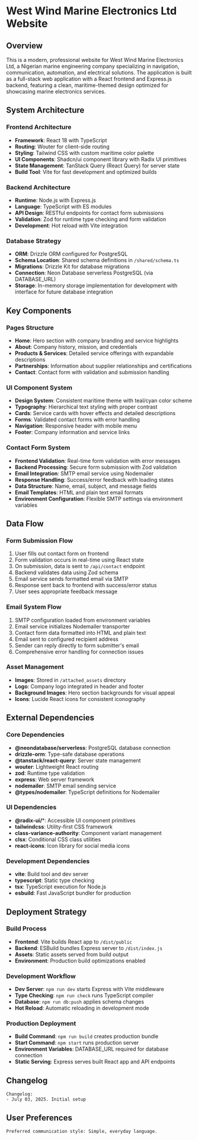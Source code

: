 # West Wind Marine Electronics Ltd Website

## Overview

This is a modern, professional website for West Wind Marine Electronics Ltd, a Nigerian marine engineering company specializing in navigation, communication, automation, and electrical solutions. The application is built as a full-stack web application with a React frontend and Express.js backend, featuring a clean, maritime-themed design optimized for showcasing marine electronics services.

## System Architecture

### Frontend Architecture
- **Framework**: React 18 with TypeScript
- **Routing**: Wouter for client-side routing
- **Styling**: Tailwind CSS with custom maritime color palette
- **UI Components**: Shadcn/ui component library with Radix UI primitives
- **State Management**: TanStack Query (React Query) for server state
- **Build Tool**: Vite for fast development and optimized builds

### Backend Architecture
- **Runtime**: Node.js with Express.js
- **Language**: TypeScript with ES modules
- **API Design**: RESTful endpoints for contact form submissions
- **Validation**: Zod for runtime type checking and form validation
- **Development**: Hot reload with Vite integration

### Database Strategy
- **ORM**: Drizzle ORM configured for PostgreSQL
- **Schema Location**: Shared schema definitions in `/shared/schema.ts`
- **Migrations**: Drizzle Kit for database migrations
- **Connection**: Neon Database serverless PostgreSQL (via DATABASE_URL)
- **Storage**: In-memory storage implementation for development with interface for future database integration

## Key Components

### Pages Structure
- **Home**: Hero section with company branding and service highlights
- **About**: Company history, mission, and credentials
- **Products & Services**: Detailed service offerings with expandable descriptions
- **Partnerships**: Information about supplier relationships and certifications
- **Contact**: Contact form with validation and submission handling

### UI Component System
- **Design System**: Consistent maritime theme with teal/cyan color scheme
- **Typography**: Hierarchical text styling with proper contrast
- **Cards**: Service cards with hover effects and detailed descriptions
- **Forms**: Validated contact forms with error handling
- **Navigation**: Responsive header with mobile menu
- **Footer**: Company information and service links

### Contact Form System
- **Frontend Validation**: Real-time form validation with error messages
- **Backend Processing**: Secure form submission with Zod validation
- **Email Integration**: SMTP email service using Nodemailer
- **Response Handling**: Success/error feedback with loading states
- **Data Structure**: Name, email, subject, and message fields
- **Email Templates**: HTML and plain text email formats
- **Environment Configuration**: Flexible SMTP settings via environment variables

## Data Flow

### Form Submission Flow
1. User fills out contact form on frontend
2. Form validation occurs in real-time using React state
3. On submission, data is sent to `/api/contact` endpoint
4. Backend validates data using Zod schema
5. Email service sends formatted email via SMTP
6. Response sent back to frontend with success/error status
7. User sees appropriate feedback message

### Email System Flow
1. SMTP configuration loaded from environment variables
2. Email service initializes Nodemailer transporter
3. Contact form data formatted into HTML and plain text
4. Email sent to configured recipient address
5. Sender can reply directly to form submitter's email
6. Comprehensive error handling for connection issues

### Asset Management
- **Images**: Stored in `/attached_assets` directory
- **Logo**: Company logo integrated in header and footer
- **Background Images**: Hero section backgrounds for visual appeal
- **Icons**: Lucide React icons for consistent iconography

## External Dependencies

### Core Dependencies
- **@neondatabase/serverless**: PostgreSQL database connection
- **drizzle-orm**: Type-safe database operations
- **@tanstack/react-query**: Server state management
- **wouter**: Lightweight React routing
- **zod**: Runtime type validation
- **express**: Web server framework
- **nodemailer**: SMTP email sending service
- **@types/nodemailer**: TypeScript definitions for Nodemailer

### UI Dependencies
- **@radix-ui/***: Accessible UI component primitives
- **tailwindcss**: Utility-first CSS framework
- **class-variance-authority**: Component variant management
- **clsx**: Conditional CSS class utilities
- **react-icons**: Icon library for social media icons

### Development Dependencies
- **vite**: Build tool and dev server
- **typescript**: Static type checking
- **tsx**: TypeScript execution for Node.js
- **esbuild**: Fast JavaScript bundler for production

## Deployment Strategy

### Build Process
- **Frontend**: Vite builds React app to `/dist/public`
- **Backend**: ESBuild bundles Express server to `/dist/index.js`
- **Assets**: Static assets served from build output
- **Environment**: Production build optimizations enabled

### Development Workflow
- **Dev Server**: `npm run dev` starts Express with Vite middleware
- **Type Checking**: `npm run check` runs TypeScript compiler
- **Database**: `npm run db:push` applies schema changes
- **Hot Reload**: Automatic reloading in development mode

### Production Deployment
- **Build Command**: `npm run build` creates production bundle
- **Start Command**: `npm start` runs production server
- **Environment Variables**: DATABASE_URL required for database connection
- **Static Serving**: Express serves built React app and API endpoints

## Changelog

```
Changelog:
- July 03, 2025. Initial setup
```

## User Preferences

```
Preferred communication style: Simple, everyday language.
```
